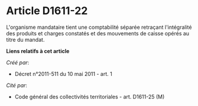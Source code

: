 # Article D1611-22

L'organisme mandataire tient une comptabilité séparée retraçant l'intégralité des produits et charges constatés et des
mouvements de caisse opérés au titre du mandat.

**Liens relatifs à cet article**

_Créé par_:

  - Décret n°2011-511 du 10 mai 2011 - art. 1

_Cité par_:

  - Code général des collectivités territoriales - art. D1611-25 (M)
